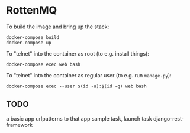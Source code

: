 RottenMQ
========

To build the image and bring up the stack:

    docker-compose build
    docker-compose up

To "telnet" into the container as root (to e.g. install things):

    docker-compose exec web bash

To "telnet" into the container as regular user (to e.g. run `manage.py`):

    docker-compose exec --user $(id -u):$(id -g) web bash

TODO
----

a basic app
urlpatterns to that app
sample task, launch task
django-rest-framework
